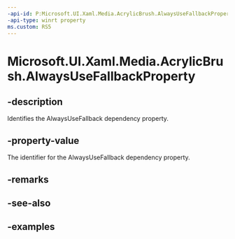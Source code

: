 ```yaml
---
-api-id: P:Microsoft.UI.Xaml.Media.AcrylicBrush.AlwaysUseFallbackProperty
-api-type: winrt property
ms.custom: RS5
---
```

<!-- Property syntax.
public DependencyProperty AlwaysUseFallbackProperty { get; }
-->

# Microsoft.UI.Xaml.Media.AcrylicBrush.AlwaysUseFallbackProperty


## -description

Identifies the AlwaysUseFallback dependency property.


## -property-value

The identifier for the AlwaysUseFallback dependency property.


## -remarks


## -see-also


## -examples


